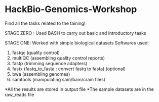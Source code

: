# HackBio-Genomics-Workshop 

Find all the tasks related to the taining!

STAGE ZERO : Used BASH to carry out basic and introductory tasks

STAGE ONE: Worked with simple biological datasets
Softwares used:
1. fastqc (quality control)
2. multiQC (assembling quality control reports)
3. fastp (trimming sequence adapters) 
4. fastx (fastq_to_fasta : convert fastq to fasta) 
(optional)
6. bwa (assembling genomes)
7. samtools (manipulating sam/bam/cram files) 

*All the results are stored in output file
*The sample datasets are in the raw_reads file

